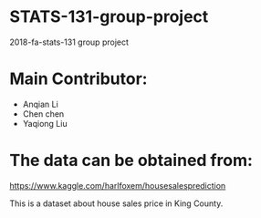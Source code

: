 # STATS-131-group-project
2018-fa-stats-131 group project

# Main Contributor:
- Anqian Li
- Chen chen
- Yaqiong Liu

# The data can be obtained from:
https://www.kaggle.com/harlfoxem/housesalesprediction

This is a dataset about house sales price in King County.
